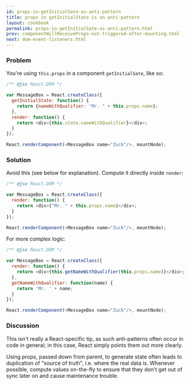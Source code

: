 ```yaml
---
id: props-in-getInitialSate-as-anti-pattern
title: props in getInitialState is an anti-pattern
layout: cookbook
permalink: props-in-getInitialSate-as-anti-pattern.html
prev: componentWillReceiveProps-not-triggered-after-mounting.html
next: dom-event-listeners.html
---
```


### Problem
You're using `this.props` in a component `getInitialSate`, like so:

```js
/** @jsx React.DOM */

var MessageBox = React.createClass({
  getInitialState: function() {
    return {nameWithQualifier: "Mr. " + this.props.name};
  },
  render: function() {
    return <div>{this.state.nameWithQualifier}</div>;
  }
});

React.renderComponent(<MessageBox name="Zuck"/>, mountNode);
```

### Solution
Avoid this (see below for explanation). Compute it directly inside `render`:

```js
/** @jsx React.DOM */

var MessageBox = React.createClass({
  render: function() {
    return <div>{"Mr. " + this.props.name}</div>;
  }
});

React.renderComponent(<MessageBox name="Zuck"/>, mountNode);
```

For more complex logic:

```js
/** @jsx React.DOM */

var MessageBox = React.createClass({
  render: function() {
    return <div>{this.getNameWithQualifier(this.props.name)}</div>;
  },
  getNameWithQualifier: function(name) {
    return 'Mr. ' + name;
  }
});

React.renderComponent(<MessageBox name="Zuck"/>, mountNode);
```

### Discussion
This isn't really a React-specific tip, as such anti-patterns often occur in code in general; in this case, React simply points them out more clearly.

Using props, passed down from parent, to generate state often leads to duplication of "source of truth", i.e. where the real data is. Whenever possible, compute values on-the-fly to ensure that they don't get out of sync later on and cause maintenance trouble.
